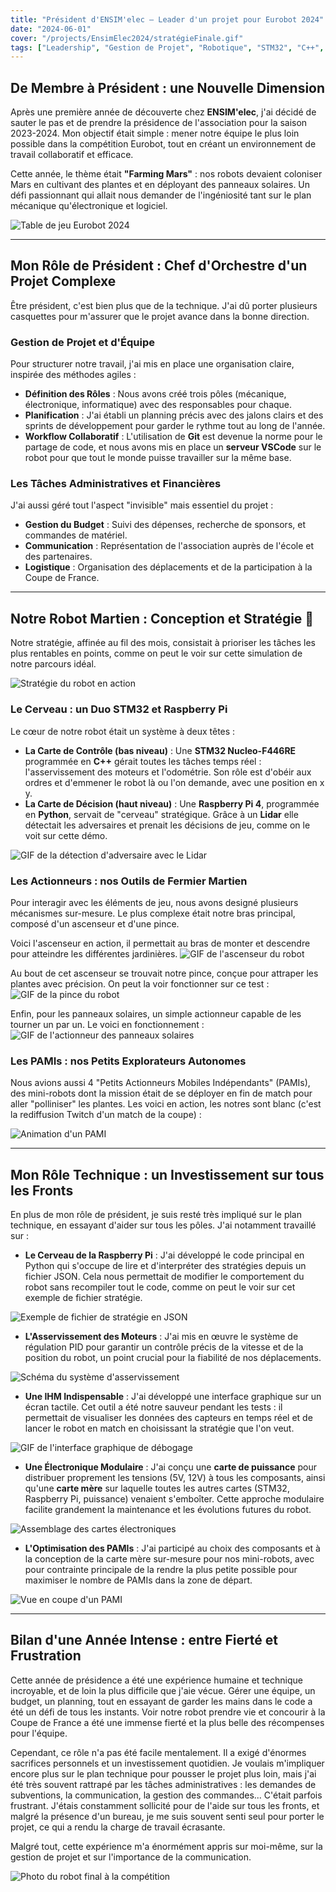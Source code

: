 ```yaml
---
title: "Président d'ENSIM'elec – Leader d'un projet pour Eurobot 2024"
date: "2024-06-01"
cover: "/projects/EnsimElec2024/stratégieFinale.gif"
tags: ["Leadership", "Gestion de Projet", "Robotique", "STM32", "C++", "Python", "Raspberry Pi"]
---
```


## De Membre à Président : une Nouvelle Dimension

Après une première année de découverte chez **ENSIM'elec**, j'ai décidé de sauter le pas et de prendre la présidence de l'association pour la saison 2023-2024. Mon objectif était simple : mener notre équipe le plus loin possible dans la compétition Eurobot, tout en créant un environnement de travail collaboratif et efficace.

Cette année, le thème était **"Farming Mars"** : nos robots devaient coloniser Mars en cultivant des plantes et en déployant des panneaux solaires. Un défi passionnant qui allait nous demander de l'ingéniosité tant sur le plan mécanique qu'électronique et logiciel.

![Table de jeu Eurobot 2024](/projects/EnsimElec2024/tableDeJeu.png "Le terrain de jeu martien de la compétition Eurobot 2024.")

---

## Mon Rôle de Président : Chef d'Orchestre d'un Projet Complexe

Être président, c'est bien plus que de la technique. J'ai dû porter plusieurs casquettes pour m'assurer que le projet avance dans la bonne direction.

### Gestion de Projet et d'Équipe

Pour structurer notre travail, j'ai mis en place une organisation claire, inspirée des méthodes agiles :
-   **Définition des Rôles** : Nous avons créé trois pôles (mécanique, électronique, informatique) avec des responsables pour chaque.
-   **Planification** : J'ai établi un planning précis avec des jalons clairs et des sprints de développement pour garder le rythme tout au long de l'année.
-   **Workflow Collaboratif** : L'utilisation de **Git** est devenue la norme pour le partage de code, et nous avons mis en place un **serveur VSCode** sur le robot pour que tout le monde puisse travailler sur la même base.

### Les Tâches Administratives et Financières

J'ai aussi géré tout l'aspect "invisible" mais essentiel du projet :
-   **Gestion du Budget** : Suivi des dépenses, recherche de sponsors, et commandes de matériel.
-   **Communication** : Représentation de l'association auprès de l'école et des partenaires.
-   **Logistique** : Organisation des déplacements et de la participation à la Coupe de France.

---

## Notre Robot Martien : Conception et Stratégie 🤖

Notre stratégie, affinée au fil des mois, consistait à prioriser les tâches les plus rentables en points, comme on peut le voir sur cette simulation de notre parcours idéal.

![Stratégie du robot en action](/projects/EnsimElec2024/stratégieFinale.gif "Simulation de la stratégie de jeu pour marquer un maximum de points.")

### Le Cerveau : un Duo STM32 et Raspberry Pi

Le cœur de notre robot était un système à deux têtes :
-   **La Carte de Contrôle (bas niveau)** : Une **STM32 Nucleo-F446RE** programmée en **C++** gérait toutes les tâches temps réel : l'asservissement des moteurs et l'odométrie. Son rôle est d'obéir aux ordres et d'emmener le robot là ou l'on demande, avec une position en x y.
-   **La Carte de Décision (haut niveau)** : Une **Raspberry Pi 4**, programmée en **Python**, servait de "cerveau" stratégique. Grâce à un **Lidar** elle détectait les adversaires et prenait les décisions de jeu, comme on le voit sur cette démo.

![GIF de la détection d'adversaire avec le Lidar](/projects/EnsimElec2024/detectionAdversaire.gif "Le Lidar identifie et isole le robot adverse (en rouge).")

### Les Actionneurs : nos Outils de Fermier Martien

Pour interagir avec les éléments de jeu, nous avons designé plusieurs mécanismes sur-mesure. Le plus complexe était notre bras principal, composé d'un ascenseur et d'une pince.

Voici l'ascenseur en action, il permettait au bras de monter et descendre pour atteindre les différentes jardinières.
![GIF de l'ascenseur du robot](/projects/EnsimElec2024/ascenceurEnAction.gif "Test du mécanisme de l'ascenseur.")

Au bout de cet ascenseur se trouvait notre pince, conçue pour attraper les plantes avec précision. On peut la voir fonctionner sur ce test :
![GIF de la pince du robot](/projects/EnsimElec2024/pinceEnAction.gif "Test du mécanisme de la pince.")

Enfin, pour les panneaux solaires, un simple actionneur capable de les tourner un par un. Le voici en fonctionnement :
![GIF de l'actionneur des panneaux solaires](/projects/EnsimElec2024/actionneurPanneauSolaireEnAction.gif "Déploiement d'un panneau solaire.")

### Les PAMIs : nos Petits Explorateurs Autonomes

Nous avions aussi 4 "Petits Actionneurs Mobiles Indépendants" (PAMIs), des mini-robots dont la mission était de se déployer en fin de match pour aller "polliniser" les plantes. Les voici en action, les notres sont blanc (c'est la rediffusion Twitch d'un match de la coupe) :

![Animation d'un PAMI](/projects/EnsimElec2024/pamiEnFonctionement.gif "Le PAMI se déploie et avance de manière autonome.")

---

## Mon Rôle Technique : un Investissement sur tous les Fronts

En plus de mon rôle de président, je suis resté très impliqué sur le plan technique, en essayant d'aider sur tous les pôles. J'ai notamment travaillé sur :
-   **Le Cerveau de la Raspberry Pi** : J'ai développé le code principal en Python qui s'occupe de lire et d'interpréter des stratégies depuis un fichier JSON. Cela nous permettait de modifier le comportement du robot sans recompiler tout le code, comme on peut le voir sur cet exemple de fichier stratégie.

![Exemple de fichier de stratégie en JSON](/projects/EnsimElec2024/exempleStratégie.png "Structure d'un fichier de stratégie pour le robot.")

-   **L'Asservissement des Moteurs** : J'ai mis en œuvre le système de régulation PID pour garantir un contrôle précis de la vitesse et de la position du robot, un point crucial pour la fiabilité de nos déplacements.

![Schéma du système d'asservissement](/projects/EnsimElec2024/schemaAsservissement.png "Architecture de l'asservissement moteur avec les PID.")

-   **Une IHM Indispensable** : J'ai développé une interface graphique sur un écran tactile. Cet outil a été notre sauveur pendant les tests : il permettait de visualiser les données des capteurs en temps réel et de lancer le robot en match en choisissant la stratégie que l'on veut.

![GIF de l'interface graphique de débogage](/projects/EnsimElec2024/InterfaceGraphique.gif "L'IHM en action, permettant de contrôler le robot.")

-   **Une Électronique Modulaire** : J'ai conçu une **carte de puissance** pour distribuer proprement les tensions (5V, 12V) à tous les composants, ainsi qu'une **carte mère** sur laquelle toutes les autres cartes (STM32, Raspberry Pi, puissance) venaient s'emboîter. Cette approche modulaire facilite grandement la maintenance et les évolutions futures du robot.

![Assemblage des cartes électroniques](/projects/EnsimElec2024/assemblageDesCarte.jpg "Vue 3D de l'empilement des cartes personnalisées.")

-   **L'Optimisation des PAMIs** : J'ai participé au choix des composants et à la conception de la carte mère sur-mesure pour nos mini-robots, avec pour contrainte principale de la rendre la plus petite possible pour maximiser le nombre de PAMIs dans la zone de départ.

![Vue en coupe d'un PAMI](/projects/EnsimElec2024/pamiEnCoupe.png "Conception 3D d'un PAMI, optimisée pour la compacité.")

---

## Bilan d'une Année Intense : entre Fierté et Frustration

Cette année de présidence a été une expérience humaine et technique incroyable, et de loin la plus difficile que j'aie vécue. Gérer une équipe, un budget, un planning, tout en essayant de garder les mains dans le code a été un défi de tous les instants. Voir notre robot prendre vie et concourir à la Coupe de France a été une immense fierté et la plus belle des récompenses pour l'équipe.

Cependant, ce rôle n'a pas été facile mentalement. Il a exigé d'énormes sacrifices personnels et un investissement quotidien. Je voulais m'impliquer encore plus sur le plan technique pour pousser le projet plus loin, mais j'ai été très souvent rattrapé par les tâches administratives : les demandes de subventions, la communication, la gestion des commandes... C'était parfois frustrant. J'étais constamment sollicité pour de l'aide sur tous les fronts, et malgré la présence d'un bureau, je me suis souvent senti seul pour porter le projet, ce qui a rendu la charge de travail écrasante.

Malgré tout, cette expérience m'a énormément appris sur moi-même, sur la gestion de projet et sur l'importance de la communication.

![Photo du robot final à la compétition](/projects/EnsimElec2024/robotFinal.jpg "Notre robot, prêt à concourir !")